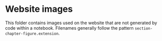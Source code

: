 
# Website images

This folder contains images used on the website that are not generated by code within a notebook. Filenames generally follow the pattern `section-chapter-figure.extension`.